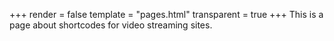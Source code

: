 +++
render = false
template = "pages.html"
transparent = true
+++
This is a page about shortcodes for video streaming sites.
